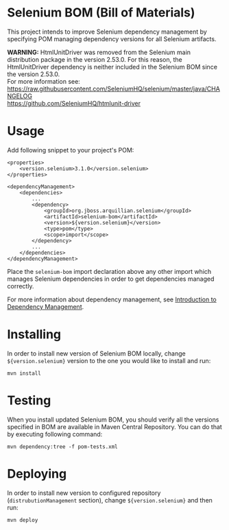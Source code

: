 Selenium BOM (Bill of Materials)
================================

This project intends to improve Selenium dependency management by specifying POM managing dependency versions for all Selenium artifacts.

**WARNING:** HtmlUnitDriver was removed from the Selenium main distribution package in the version 2.53.0. For this reason, the HtmlUnitDriver dependency is neither included in the Selenium BOM since the version 2.53.0.<br/> 
For more information see: <br/>
https://raw.githubusercontent.com/SeleniumHQ/selenium/master/java/CHANGELOG <br/>
https://github.com/SeleniumHQ/htmlunit-driver

Usage
=====

Add following snippet to your project's POM:

    <properties>
        <version.selenium>3.1.0</version.selenium>
    </properties>

    <dependencyManagement>
        <dependencies>
            ...
            <dependency>
                <groupId>org.jboss.arquillian.selenium</groupId>
                <artifactId>selenium-bom</artifactId>
                <version>${version.selenium}</version>
                <type>pom</type>
                <scope>import</scope>
            </dependency>
            ...
        </dependencies>
    </dependencyManagement>

Place the `selenium-bom` import declaration above any other import which manages Selenium dependencies in order to get dependencies managed correctly.

For more information about dependency management, see [Introduction to Dependency Management](http://maven.apache.org/guides/introduction/introduction-to-dependency-mechanism.html).

Installing
==========

In order to install new version of Selenium BOM locally, change `${version.selenium}` version to the one you would like to install and run:

    mvn install

Testing
=======

When you install updated Selenium BOM, you should verify all the versions specified in BOM are available in Maven Central Repository. You can do that
by executing following command:

    mvn dependency:tree -f pom-tests.xml

Deploying
=========

In order to install new version to configured repository (`distrubutionManagement` section), change `${version.selenium}` and then run:

    mvn deploy
